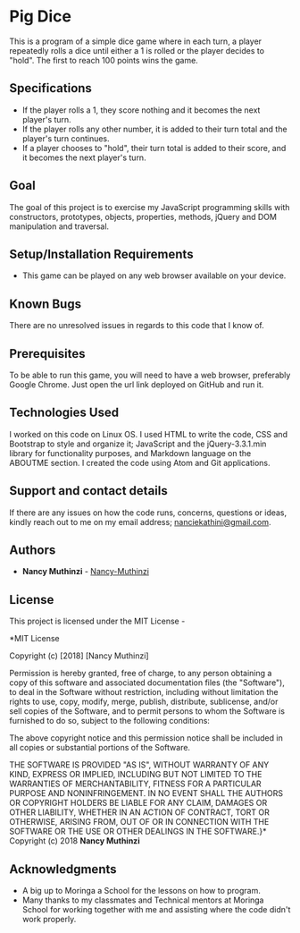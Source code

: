 # Pig Dice

This is a program of a simple dice game where in each turn, a player repeatedly rolls a dice until either a 1 is rolled or the player decides to "hold". The first to reach 100 points wins the game.


## Specifications
* If the player rolls a 1, they score nothing and it becomes the next player's turn.
* If the player rolls any other number, it is added to their turn total and the player's turn continues.
* If a player chooses to "hold", their turn total is added to their score, and it becomes the next player's turn.

## Goal
The goal of this project is to exercise my JavaScript programming skills with constructors, prototypes, objects, properties, methods, jQuery and DOM manipulation and traversal.

## Setup/Installation Requirements
* This game can be played on any web browser available on your device.

## Known Bugs
There are no unresolved issues in regards to this code that I know of.

## Prerequisites
To be able to run this game, you will need to have a web browser, preferably Google Chrome. Just open the url link deployed on GitHub and run it.

## Technologies Used
I worked on this code on Linux OS. I used HTML to write the code, CSS and Bootstrap to style and organize it; JavaScript and the jQuery-3.3.1.min library for functionality purposes, and Markdown language on the ABOUTME section. I created the code using Atom and Git applications.

## Support and contact details
If there are any issues on how the code runs, concerns, questions or ideas, kindly reach out to me on my email address; nanciekathini@gmail.com.


## Authors
* **Nancy Muthinzi** -  [Nancy-Muthinzi](https://github.com/Nancy-Muthinzi)


## License
This project is licensed under the MIT License -

*MIT License

Copyright (c) [2018] [Nancy Muthinzi]

Permission is hereby granted, free of charge, to any person obtaining a copy
of this software and associated documentation files (the "Software"), to deal
in the Software without restriction, including without limitation the rights
to use, copy, modify, merge, publish, distribute, sublicense, and/or sell
copies of the Software, and to permit persons to whom the Software is
furnished to do so, subject to the following conditions:

The above copyright notice and this permission notice shall be included in all
copies or substantial portions of the Software.

THE SOFTWARE IS PROVIDED "AS IS", WITHOUT WARRANTY OF ANY KIND, EXPRESS OR
IMPLIED, INCLUDING BUT NOT LIMITED TO THE WARRANTIES OF MERCHANTABILITY,
FITNESS FOR A PARTICULAR PURPOSE AND NONINFRINGEMENT. IN NO EVENT SHALL THE
AUTHORS OR COPYRIGHT HOLDERS BE LIABLE FOR ANY CLAIM, DAMAGES OR OTHER
LIABILITY, WHETHER IN AN ACTION OF CONTRACT, TORT OR OTHERWISE, ARISING FROM,
OUT OF OR IN CONNECTION WITH THE SOFTWARE OR THE USE OR OTHER DEALINGS IN THE
SOFTWARE.}*
Copyright (c) 2018 **Nancy Muthinzi**


## Acknowledgments

* A big up to Moringa a School for the lessons on how to program.
* Many thanks to my classmates and Technical mentors at Moringa School for working together with me and assisting where the code didn't work properly.
